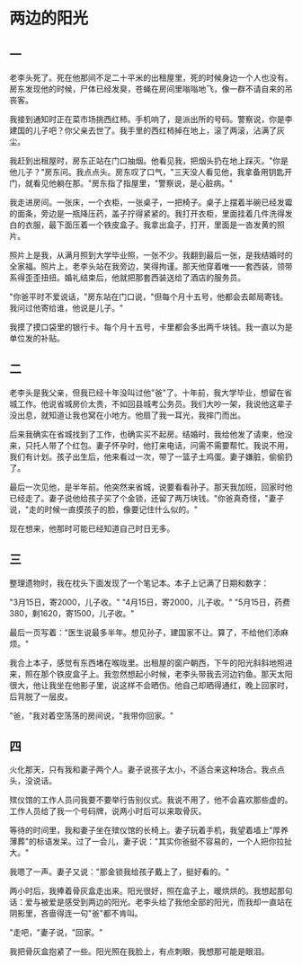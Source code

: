 # 两边的阳光

## 一

老李头死了。死在他那间不足二十平米的出租屋里，死的时候身边一个人也没有。房东发现他的时候，尸体已经发臭，苍蝇在房间里嗡嗡地飞，像一群不请自来的吊丧客。

我接到通知时正在菜市场挑西红柿。手机响了，是派出所的号码。警察说，你是李建国的儿子吧？你父亲去世了。我手里的西红柿掉在地上，滚了两滚，沾满了灰尘。

我赶到出租屋时，房东正站在门口抽烟。他看见我，把烟头扔在地上踩灭。"你是他儿子？"房东问。我点点头。房东叹了口气，"三天没人看见他，我拿备用钥匙开门，就看见他躺在那。"房东指了指屋里，"警察说，是心脏病。"

我走进房间。一张床，一个衣柜，一张桌子，一把椅子。桌子上摆着半碗已经发霉的面条，旁边是一瓶降压药，盖子拧得紧紧的。我打开衣柜，里面挂着几件洗得发白的衣服，最下面压着一个铁皮盒子。我拿出盒子，打开，里面是一沓发黄的照片。

照片上是我，从满月照到大学毕业照，一张不少。我翻到最后一张，是我结婚时的全家福。照片上，老李头站在我旁边，笑得拘谨。那天他穿着唯一一套西装，领带系得歪歪扭扭。婚礼结束后，他就把那套西装送给了酒店的服务员。

"你爸平时不爱说话，"房东站在门口说，"但每个月十五号，他都会去邮局寄钱。我问过他寄给谁，他说是儿子。"

我摸了摸口袋里的银行卡。每个月十五号，卡里都会多出两千块钱。我一直以为是单位发的补贴。

## 二

老李头是我父亲，但我已经十年没叫过他"爸"了。十年前，我大学毕业，想留在省城工作。他说省城房价太贵，不如回县城考公务员。我们大吵一架，我说他这辈子没出息，就知道让我也窝在小地方。他扇了我一耳光，我摔门而出。

后来我确实在省城找到了工作，也确实买不起房。结婚时，我给他发了请柬，他没来，只托人带了个红包。妻子怀孕时，他打来电话，问需不需要帮忙。我说不用，我们有计划。孩子出生后，他来看过一次，带了一篮子土鸡蛋。妻子嫌脏，偷偷扔了。

最后一次见他，是半年前。他突然来省城，说要看看孙子。那天我加班，回家时他已经走了。妻子说他给孩子买了个金锁，还留了两万块钱。"你爸真奇怪，"妻子说，"走的时候一直摸孩子的脸，像要记住什么似的。"

现在想来，他那时可能已经知道自己时日无多。

## 三

整理遗物时，我在枕头下面发现了一个笔记本。本子上记满了日期和数字：

"3月15日，寄2000，儿子收。"
"4月15日，寄2000，儿子收。"
"5月15日，药费380，剩1620，寄1500，儿子收。"

最后一页写着："医生说最多半年。想见孙子，建国家不让。算了，不给他们添麻烦。"

我合上本子，感觉有东西堵在喉咙里。出租屋的窗户朝西，下午的阳光斜斜地照进来，照在那个铁皮盒子上。我忽然想起小时候，老李头带我去河边钓鱼。那天太阳很大，他让我坐在他影子里，说这样不会晒伤。他自己却晒得通红，晚上回家时，后背脱了一层皮。

"爸，"我对着空荡荡的房间说，"我带你回家。"

## 四

火化那天，只有我和妻子两个人。妻子说孩子太小，不适合来这种场合。我点点头，没说话。

殡仪馆的工作人员问我要不要举行告别仪式。我说不用了，他不会喜欢那些虚的。工作人员给了我一个号码牌，说两小时后可以来取骨灰。

等待的时间里，我和妻子坐在殡仪馆的长椅上。妻子玩着手机，我望着墙上"厚养薄葬"的标语发呆。过了一会儿，妻子说："其实你爸挺不容易的，一个人把你拉扯大。"

我嗯了一声。妻子又说："那金锁我给孩子戴上了，挺好看的。"

两小时后，我捧着骨灰盒走出来。阳光很好，照在盒子上，暖烘烘的。我想起那句话：爱与被爱是感受到两边的阳光。老李头给了我他全部的阳光，而我却一直站在阴影里，吝啬得连一句"爸"都不肯叫。

"走吧，"妻子说，"回家。"

我把骨灰盒抱紧了一些。阳光照在我脸上，有点刺眼，我想那可能是眼泪。